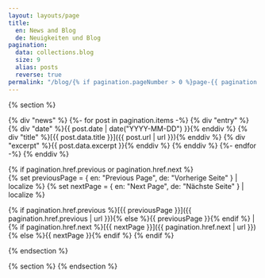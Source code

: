 ```yaml
---
layout: layouts/page
title:
  en: News and Blog
  de: Neuigkeiten und Blog
pagination:
  data: collections.blog
  size: 9
  alias: posts
  reverse: true
permalink: "/blog/{% if pagination.pageNumber > 0 %}page-{{ pagination.pageNumber + 1 }}/{% endif %}index.html"
---
```


{% section %}

{% div "news" %}
{%- for post in pagination.items -%}
  {% div "entry" %}
    {% div "date" %}{{ post.date | date("YYYY-MM-DD") }}{% enddiv %}
    {% div "title" %}[{{ post.data.title }}]({{ post.url | url }}){% enddiv %}
    {% div "excerpt" %}{{ post.data.excerpt }}{% enddiv %}
  {% enddiv %}
{%- endfor -%}
{% enddiv %}

{% if pagination.href.previous or pagination.href.next %}
<br>
{% set previousPage = { en: "Previous Page", de: "Vorherige Seite" } | localize %}
{% set nextPage = { en: "Next Page", de: "Nächste Seite" } | localize %}

{% if pagination.href.previous %}[{{ previousPage }}]({{ pagination.href.previous | url }}){% else %}{{ previousPage }}{% endif %}
|
{% if pagination.href.next %}[{{ nextPage }}]({{ pagination.href.next | url }}){% else %}{{ nextPage }}{% endif %}
{% endif %}

{% endsection %}

{% section %}
{% endsection %}
